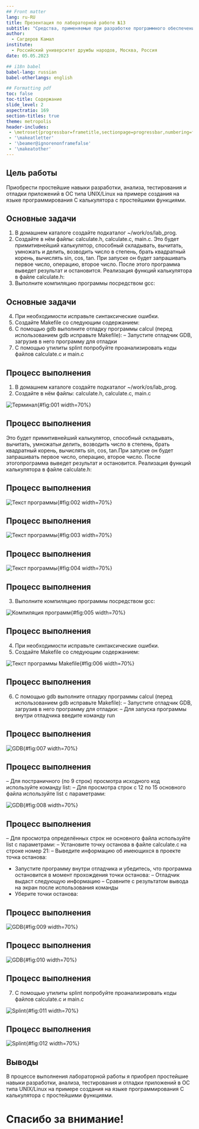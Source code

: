 ```yaml
---
## Front matter
lang: ru-RU
title: Презентация по лабораторной работе №13
subtitle: "Средства, применяемые при разработке программного обеспечения в ОС типа UNIX/Linux"
author:
  - Сагдеров Камал
institute:
  - Российский университет дружбы народов, Москва, Россия
date: 05.05.2023

## i18n babel
babel-lang: russian
babel-otherlangs: english

## Formatting pdf
toc: false
toc-title: Содержание
slide_level: 2
aspectratio: 169
section-titles: true
theme: metropolis
header-includes:
 - \metroset{progressbar=frametitle,sectionpage=progressbar,numbering=fraction}
 - '\makeatletter'
 - '\beamer@ignorenonframefalse'
 - '\makeatother'
---
```


## Цель работы

Приобрести простейшие навыки разработки, анализа, тестирования и отладки приложений в ОС типа UNIX/Linux на примере создания на языке программирования С калькулятора с простейшими функциями.

## Основные задачи

1. В домашнем каталоге создайте подкаталог ~/work/os/lab_prog.
2. Создайте в нём файлы: calculate.h, calculate.c, main.c. Это будет примитивнейший калькулятор, способный складывать, вычитать, умножать и делить, возводить число в степень, брать квадратный корень, вычислять sin, cos, tan.
При запуске он будет запрашивать первое число, операцию, второе число. После этого программа выведет результат и остановится. Реализация функций калькулятора в файле calculate.h:
3. Выполните компиляцию программы посредством gcc:

## Основные задачи

4. При необходимости исправьте синтаксические ошибки.
5. Создайте Makefile со следующим содержанием:
6. С помощью gdb выполните отладку программы calcul (перед использованием gdb исправьте Makefile):
– Запустите отладчик GDB, загрузив в него программу для отладки
7. С помощью утилиты splint попробуйте проанализировать коды файлов calculate.c и main.c

## Процесс выполнения

1. В домашнем каталоге создайте подкаталог ~/work/os/lab_prog.
2. Создайте в нём файлы: calculate.h, calculate.c, main.c 

![Терминал](image/1.png){#fig:001 width=70%}

## Процесс выполнения

Это будет примитивнейший калькулятор, способный складывать, вычитать, умножатьи делить, возводить число в степень, брать квадратный корень, вычислять sin, cos, tan.При запуске он будет запрашивать первое число, операцию, второе число. После этогопрограмма выведет результат и остановится. Реализация функций калькулятора в файле calculate.h: 

## Процесс выполнения

![Текст программы](image/2.png){#fig:002 width=70%}

## Процесс выполнения

![Текст программы](image/3.png){#fig:003 width=70%}

## Процесс выполнения

![Текст программы](image/4.png){#fig:004 width=70%}

## Процесс выполнения

3. Выполните компиляцию программы посредством gcc: 

![Компиляция программ](image/5.png){#fig:005 width=70%}

## Процесс выполнения

4. При необходимости исправьте синтаксические ошибки.
5. Создайте Makefile со следующим содержанием: 

![Текст программы Makefile](image/6.png){#fig:006 width=70%}

## Процесс выполнения

6. С помощью gdb выполните отладку программы calcul (перед использованием gdb исправьте Makefile):
– Запустите отладчик GDB, загрузив в него программу для отладки:
– Для запуска программы внутри отладчика введите команду run 

## Процесс выполнения

![GDB](image/7.png){#fig:007 width=70%}

## Процесс выполнения

– Для постраничного (по 9 строк) просмотра исходного код используйте команду list:
– Для просмотра строк с 12 по 15 основного файла используйте list с параметрами: 

![GDB](image/8.png){#fig:008 width=70%}

## Процесс выполнения

– Для просмотра определённых строк не основного файла используйте list с параметрами:
– Установите точку останова в файле calculate.c на строке номер 21:
– Выведите информацию об имеющихся в проекте точка останова:
- Запустите программу внутри отладчика и убедитесь, что программа остановится в момент прохождения точки останова:
– Отладчик выдаст следующую информацию
– Сравните с результатом вывода на экран после использования команды
- Уберите точки останова: 

## Процесс выполнения

![GDB](image/9.png){#fig:009 width=70%}

## Процесс выполнения

![GDB](image/10.png){#fig:010 width=70%}

## Процесс выполнения

7. С помощью утилиты splint попробуйте проанализировать коды файлов calculate.c и main.c

![Splint](image/11.png){#fig:011 width=70%}

## Процесс выполнения

![Splint](image/12.png){#fig:012 width=70%}

## Выводы

В процессе выполнения лабораторной работы я приобрел простейшие навыки разработки, анализа, тестирования и отладки приложений в ОС типа UNIX/Linux на примере создания на языке программирования С калькулятора с простейшими функциями.

# Спасибо за внимание!



